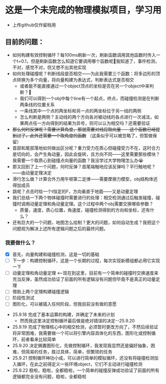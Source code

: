 # 这是一个未完成的物理模拟项目，学习用
- 上传github仅作留档用

## 目前的问题：
- 如何构建有效控制循环？每100ms刷新一次，刷新函数调用其他函数时传入一个t=0.1，但是刷新函数怎么知道它要调用哪个函数呢🤔我知道了，事件检测，不对，感觉不对，但又想不出其他实现
- 如何处理碰撞呢？判断线段是否相交——为此我需要三个函数：将多边形的顶点转换为多个向量，将向量构建为表达式，判断表达式是否相交
  - 或者能不能直接通过一个object顶点的坐标是否在另一个object中来判断？🤔
  - 我们可以得到一个obj中每个line有一个起点，终点，而碰撞检测是在判断两条线的位置关系
  - 一条线其中一个点的两坐标和另一点的两坐标位于另一线的两侧
  - 怎么判断是两侧？主动线的两个方向各对被动线的各点进行一次减法，如果两点任一方向得到的结果为异号，则可以认为相交吗？还需要验证
- ~~那么何时反弹呢？需要计算角度，那就需要对线段取向量——这个函数已经提到过了，此外还需要一个取角度的函数~~  （这条似乎可以被忽略了，但暂做保留）
- 首部和尾部落地如何做出区分呢？重力受力在质心但碰撞受力不在，这时合力是切向的，会产生角动量，因此会旋转，且方向不同——这里需要那些模块？我需要一个取质心到碰撞点向量的函数？我没学过大学物理怎么办😭
- 那又回到了上一个问题，何时反弹？首尾端触地应该反弹吗？平行触地呢？——由动量定理决定
- 滑行怎么做？计算合外力用牛顿第二定律——需要摩擦力模型，obj结构体还得加成员
- 跳呢？点击时给一个t恒定的F，方向垂直于地面——又是动量定理
- 我们总结一下两个物体碰撞时需要进行的处理：相交检测通过后触发碰撞，碰撞时调用动量定理和角动量定理。这个过程中两个obj需要交换哪些参数？
  - 质量，速度，质心位置，角速度，碰撞检测得到的方向和坐标，还有什么？
- 还有巨大的一个问题，地图怎么绘制？更大的问题，如何自动生成？我把这个问题视为解决上述所有逻辑问题之后的最终问题。

### 我要做什么？
- [x] 首先，向量构建和碰撞检测，这是一切的基础
- [ ] 下一步：构建控制循环，这是一个长期的过程，每次实现新模组都必用它实现一下
- [ ] 动量定理和角动量定理 <--现在到这里，目前有一个简单的碰撞时交换速度来充当反弹，虽然成功验证了前面的所有逻辑没有问题但毕竟不是真正的动量定理
- [ ] 借助上两个定理构建碰撞逻辑
- [ ] 阶段性测试
- [ ] 图形化，可以被插入任何阶段，但我目前没有做的意愿

- 25.9.18 完成了基本运算的构建，并确定了未来的计划
  - 然而我这里决定控制循环最后做是绝对错误的决定--25.9.20
- 25.9.19 完成了物理核心中的相交检测，必须暂时更改方向了，不然后续验证将非常困难，我需要做一个可以将引擎内容具体化的东西，图形化或控制循环，前者看来比较简单
- 25.9.20 决定搁置图形化，先做控制循环，我发现我显然还是偏好抽象，困难，但简易的任务，胜过具体，简单，但繁琐的任务
- 25.9.21 控制循环神功小成，可以进行简单的模拟循环，还没有将碰撞检测加入循环，在此之前得定义一些环境object，它们不主动进行碰撞检测
- 25.9.22 稳啦，稳啦，全都稳啦，一个简单的碰撞反弹成功验证了前面的所有逻辑都完全没有问题，稳啦，全都稳啦